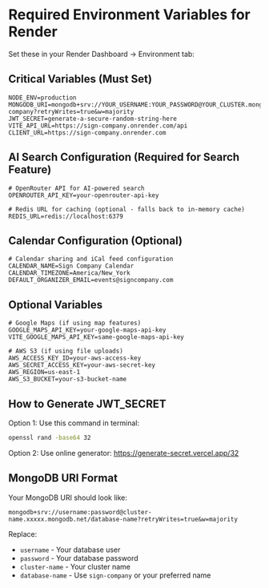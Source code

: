 # Required Environment Variables for Render

Set these in your Render Dashboard → Environment tab:

## Critical Variables (Must Set)

```
NODE_ENV=production
MONGODB_URI=mongodb+srv://YOUR_USERNAME:YOUR_PASSWORD@YOUR_CLUSTER.mongodb.net/sign-company?retryWrites=true&w=majority
JWT_SECRET=generate-a-secure-random-string-here
VITE_API_URL=https://sign-company.onrender.com/api
CLIENT_URL=https://sign-company.onrender.com
```

## AI Search Configuration (Required for Search Feature)

```
# OpenRouter API for AI-powered search
OPENROUTER_API_KEY=your-openrouter-api-key

# Redis URL for caching (optional - falls back to in-memory cache)
REDIS_URL=redis://localhost:6379
```

## Calendar Configuration (Optional)

```
# Calendar sharing and iCal feed configuration
CALENDAR_NAME=Sign Company Calendar
CALENDAR_TIMEZONE=America/New_York
DEFAULT_ORGANIZER_EMAIL=events@signcompany.com
```

## Optional Variables

```
# Google Maps (if using map features)
GOOGLE_MAPS_API_KEY=your-google-maps-api-key
VITE_GOOGLE_MAPS_API_KEY=same-google-maps-api-key

# AWS S3 (if using file uploads)
AWS_ACCESS_KEY_ID=your-aws-access-key
AWS_SECRET_ACCESS_KEY=your-aws-secret-key
AWS_REGION=us-east-1
AWS_S3_BUCKET=your-s3-bucket-name
```

## How to Generate JWT_SECRET

Option 1: Use this command in terminal:
```bash
openssl rand -base64 32
```

Option 2: Use online generator:
https://generate-secret.vercel.app/32

## MongoDB URI Format

Your MongoDB URI should look like:
```
mongodb+srv://username:password@cluster-name.xxxxx.mongodb.net/database-name?retryWrites=true&w=majority
```

Replace:
- `username` - Your database user
- `password` - Your database password
- `cluster-name` - Your cluster name
- `database-name` - Use `sign-company` or your preferred name